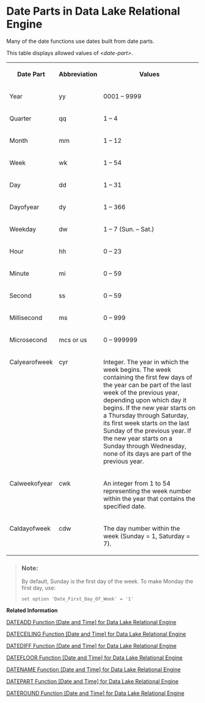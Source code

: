 <!-- loioa52b8dd384f210159bb4a3e3e02cb09f -->

# Date Parts in Data Lake Relational Engine

Many of the date functions use dates built from date parts.



This table displays allowed values of *<date-part\>*.


<table>
<tr>
<th valign="top">

Date Part



</th>
<th valign="top">

Abbreviation



</th>
<th valign="top">

Values



</th>
</tr>
<tr>
<td valign="top">

Year



</td>
<td valign="top">

yy



</td>
<td valign="top">

0001 – 9999



</td>
</tr>
<tr>
<td valign="top">

Quarter



</td>
<td valign="top">

qq



</td>
<td valign="top">

1 – 4



</td>
</tr>
<tr>
<td valign="top">

Month



</td>
<td valign="top">

mm



</td>
<td valign="top">

1 – 12



</td>
</tr>
<tr>
<td valign="top">

Week



</td>
<td valign="top">

wk



</td>
<td valign="top">

1 – 54



</td>
</tr>
<tr>
<td valign="top">

Day



</td>
<td valign="top">

dd



</td>
<td valign="top">

1 – 31



</td>
</tr>
<tr>
<td valign="top">

Dayofyear



</td>
<td valign="top">

dy



</td>
<td valign="top">

1 – 366



</td>
</tr>
<tr>
<td valign="top">

Weekday



</td>
<td valign="top">

dw



</td>
<td valign="top">

1 – 7 \(Sun. – Sat.\)



</td>
</tr>
<tr>
<td valign="top">

Hour



</td>
<td valign="top">

hh



</td>
<td valign="top">

0 – 23



</td>
</tr>
<tr>
<td valign="top">

Minute



</td>
<td valign="top">

mi



</td>
<td valign="top">

0 – 59



</td>
</tr>
<tr>
<td valign="top">

Second



</td>
<td valign="top">

ss



</td>
<td valign="top">

0 – 59



</td>
</tr>
<tr>
<td valign="top">

Millisecond



</td>
<td valign="top">

ms



</td>
<td valign="top">

0 – 999



</td>
</tr>
<tr>
<td valign="top">

Microsecond



</td>
<td valign="top">

mcs or us



</td>
<td valign="top">

0 – 999999



</td>
</tr>
<tr>
<td valign="top">

Calyearofweek



</td>
<td valign="top">

cyr



</td>
<td valign="top">

Integer. The year in which the week begins. The week containing the first few days of the year can be part of the last week of the previous year, depending upon which day it begins. If the new year starts on a Thursday through Saturday, its first week starts on the last Sunday of the previous year. If the new year starts on a Sunday through Wednesday, none of its days are part of the previous year.



</td>
</tr>
<tr>
<td valign="top">

Calweekofyear



</td>
<td valign="top">

cwk



</td>
<td valign="top">

An integer from 1 to 54 representing the week number within the year that contains the specified date.



</td>
</tr>
<tr>
<td valign="top">

Caldayofweek



</td>
<td valign="top">

cdw



</td>
<td valign="top">

The day number within the week \(Sunday = 1, Saturday = 7\).



</td>
</tr>
</table>



> ### Note:  
> By default, Sunday is the first day of the week. To make Monday the first day, use:
> 
> ```
> set option 'Date_First_Day_Of_Week' = '1'
> ```

**Related Information**  


[DATEADD Function \[Date and Time\] for Data Lake Relational Engine](dateadd-function-date-and-time-for-data-lake-relational-engine-a5449de.md "Returns the date produced by adding the specified number of the specified date parts to a date.")

[DATECEILING Function \[Date and Time\] for Data Lake Relational Engine](dateceiling-function-date-and-time-for-data-lake-relational-engine-a545210.md "Calculates a new date, time, or datetime value by increasing the provided value up to the nearest larger value of the specified granularity.")

[DATEDIFF Function \[Date and Time\] for Data Lake Relational Engine](datediff-function-date-and-time-for-data-lake-relational-engine-a545a63.md "Returns the interval between two dates.")

[DATEFLOOR Function \[Date and Time\] for Data Lake Relational Engine](datefloor-function-date-and-time-for-data-lake-relational-engine-a5462b6.md "Calculates a new date, time, or datetime value by reducing the provided value down to the nearest lower value of the specified multiple with the specified granularity.")

[DATENAME Function \[Date and Time\] for Data Lake Relational Engine](datename-function-date-and-time-for-data-lake-relational-engine-a5472b7.md "Returns the name of the specified part (such as the month “June”) of a date/time value, as a character string.")

[DATEPART Function \[Date and Time\] for Data Lake Relational Engine](datepart-function-date-and-time-for-data-lake-relational-engine-a547b06.md "Returns an integer value for the specified part of a date/time value.")

[DATEROUND Function \[Date and Time\] for Data Lake Relational Engine](dateround-function-date-and-time-for-data-lake-relational-engine-a5483a3.md "Calculates a new date, time, or datetime value by rounding the provided value up or down to the nearest multiple of the specified value with the specified granularity.")

